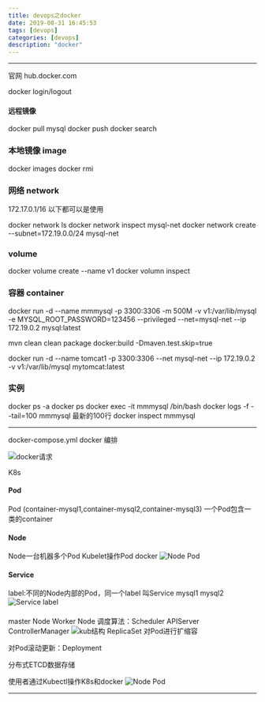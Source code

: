 ```yaml
---
title: devops之docker
date: 2019-08-31 16:45:53
tags: [devops]
categories: [devops]
description: "docker"
---
```




----------------------------------------

官网 hub.docker.com

docker login/logout

#### 远程镜像
docker pull mysql
docker push 
docker search 

###  本地镜像 image
docker images
docker rmi

### 网络 network
172.17.0.1/16 以下都可以是使用

docker network ls
docker network inspect mysql-net
docker network create --subnet=172.19.0.0/24 mysql-net


### volume
docker volume create --name v1
docker volumn inspect
### 容器 container
docker run -d \--name mmmysql -p 3300:3306 -m 500M
-v v1:/var/lib/mysql -e MYSQL_ROOT_PASSWORD=123456 \--privileged \--net=mysql-net --ip 172.19.0.2 mysql:latest

mvn clean clean package docker:build -Dmaven.test.skip=true

docker run -d \--name tomcat1 -p 3300:3306 \--net mysql-net \--ip 172.19.0.2 -v v1:/var/lib/mysql mytomcat:latest
### 实例

docker ps -a
docker ps 
docker exec -it mmmysql /bin/bash
docker logs -f --tail=100 mmmysql  最新的100行
docker inspect mmmysql

-----------------------------------------
docker-compose.yml docker 编排

![docker请求](devops之docker/docker.PNG)

K8s
#### Pod
Pod  (container-mysql1,container-mysql2,container-mysql3)
一个Pod包含一类的container
#### Node
Node一台机器多个Pod
Kubelet操作Pod
docker 
![Node Pod](devops之docker/Node.PNG)

#### Service
label:不同的Node内部的Pod，同一个label 叫Service
mysql1  mysql2
![Service label](devops之docker/Service.PNG)
#### 
master Node Worker Node 调度算法：Scheduler APIServer ControllerManager 
![kub结构](devops之docker/kub.PNG)
ReplicaSet 对Pod进行扩缩容

对Pod滚动更新：Deployment

分布式ETCD数据存储

使用者通过Kubectl操作K8s和docker
![Node Pod](devops之docker/useropera.PNG)


---------------------------------------
